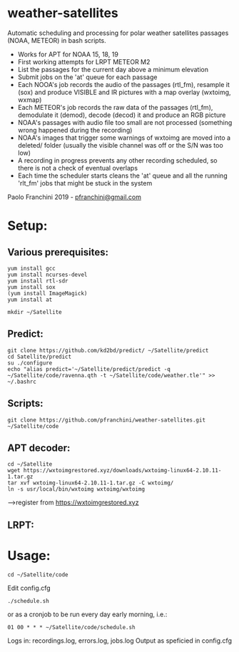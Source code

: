 # weather-satellites

Automatic scheduling and processing for polar weather satellites passages (NOAA, METEOR) in bash scripts.

- Works for APT for NOAA 15, 18, 19
- First working attempts for LRPT METEOR M2
- List the passages for the current day above a minimum elevation
- Submit jobs on the 'at' queue for each passage
- Each NOOA's job records the audio of the passages (rtl_fm), resample it (sox) and produce VISIBLE and IR pictures with a map overlay (wxtoimg, wxmap)
- Each METEOR's job records the raw data of the passages (rtl_fm), demodulate it (demod), decode (decod) it and produce an RGB picture
- NOAA's passages with audio file too small are not processed (something wrong happened during the recording)
- NOAA's images that trigger some warnings of wxtoimg are moved into a deleted/ folder (usually the visible channel was off or the S/N was too low)
- A recording in progress prevents any other recording scheduled, so there is not a check of eventual overlaps
- Each time the scheduler starts cleans the 'at' queue and all the running 'rlt_fm' jobs that might be stuck in the system

Paolo Franchini 2019 - pfranchini@gmail.com

Setup:
=====

Various prerequisites:
---------------------
```
yum install gcc
yum install ncurses-devel
yum install rtl-sdr
yum install sox
(yum install ImageMagick)
yum install at

mkdir ~/Satellite
```

Predict:
-------
```
git clone https://github.com/kd2bd/predict/ ~/Satellite/predict
cd Satellite/predict
su ./configure
echo "alias predict='~/Satellite/predict/predict -q ~/Satellite/code/ravenna.qth -t ~/Satellite/code/weather.tle'" >> ~/.bashrc
```

Scripts:
-------
```
git clone https://github.com/pfranchini/weather-satellites.git ~/Satellite/code
```

APT decoder:
-----------
```
cd ~/Satellite
wget https://wxtoimgrestored.xyz/downloads/wxtoimg-linux64-2.10.11-1.tar.gz
tar xvf wxtoimg-linux64-2.10.11-1.tar.gz -C wxtoimg/
ln -s usr/local/bin/wxtoimg wxtoimg/wxtoimg
```
-->register from https://wxtoimgrestored.xyz

LRPT:
----

Usage:
=====
```
cd ~/Satellite/code
```
Edit config.cfg
```
./schedule.sh
```
or as a cronjob to be run every day early morning, i.e.:

```
01 00 * * * ~/Satellite/code/schedule.sh
```

Logs in: recordings.log, errors.log, jobs.log
Output as speficied in config.cfg




